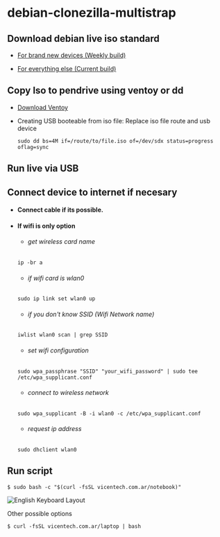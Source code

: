 # debian-clonezilla-multistrap

## Download debian live iso standard

- [For brand new devices (Weekly build)](https://cdimage.debian.org/cdimage/weekly-live-builds/amd64/iso-hybrid/debian-live-testing-amd64-standard.iso)

- [For everything else (Current build)](https://cdimage.debian.org/debian-cd/current-live/amd64/iso-hybrid/)

## Copy Iso to pendrive using ventoy or dd

- [Download Ventoy](https://www.ventoy.net/en/download.html)

- Creating USB booteable from iso file: Replace iso file route and usb device
  ```
  sudo dd bs=4M if=/route/to/file.iso of=/dev/sdx status=progress oflag=sync
  ```

## Run live via USB

## Connect device to internet if necesary

- #### Connect cable if its possible.

- #### If wifi is only option
  - ###### get wireless card name
  ```
  ip -br a
  ```
  - ###### if wifi card is wlan0
  ```
  sudo ip link set wlan0 up
  ```
  - ###### if you don't know SSID (Wifi Network name)
  ```
  iwlist wlan0 scan | grep SSID
  ```
  - ###### set wifi configuration
  ```
  sudo wpa_passphrase "SSID" "your_wifi_password" | sudo tee /etc/wpa_supplicant.conf
  ```
  - ###### connect to wireless network
  ```
  sudo wpa_supplicant -B -i wlan0 -c /etc/wpa_supplicant.conf
  ```
  - ###### request ip address
  ```
  sudo dhclient wlan0
  ```

## Run script
```
$ sudo bash -c "$(curl -fsSL vicentech.com.ar/notebook)"
```
![English Keyboard Layout](https://en.wikipedia.org/wiki/Keyboard_layout#/media/File:Qwerty.svg)

Other possible options

```
$ curl -fsSL vicentech.com.ar/laptop | bash
```
